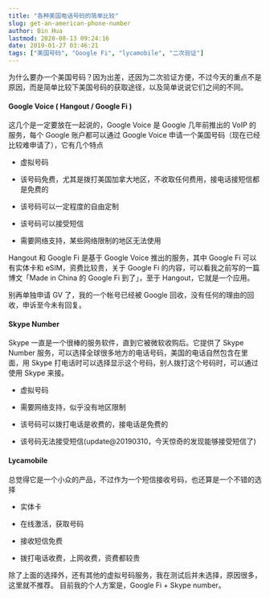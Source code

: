 ```yaml
---
title: "各种美国电话号码的简单比较"
slug: get-an-american-phone-number
author: Bin Hua
lastmod: 2020-08-13 09:24:16
date: 2019-01-27 03:46:21
tags: ["美国号码", "Google Fi", "lycamobile", "二次验证"]
---
```


为什么要办一个美国号码？因为出差，还因为二次验证方便，不过今天的重点不是原因，而是简单比较下美国号码的获取途径，以及简单说说它们之间的不同。

#### Google Voice ( Hangout / Google Fi )

这几个是一定要放在一起说的，Google Voice 是 Google 几年前推出的 VoIP 的服务，每个 Google 账户都可以通过 Google Voice 申请一个美国号码（现在已经比较难申请了），它有几个特点

- 虚拟号码

- 该号码免费，尤其是拨打美国加拿大地区，不收取任何费用，接电话接短信都是免费的

- 该号码可以一定程度的自由定制

- 该号码可以接受短信

- 需要网络支持，某些网络限制的地区无法使用

Hangout 和 Google Fi 是基于 Google Voice 推出的服务，其中 Google Fi 可以有实体卡和 eSIM，资费比较贵，关于 Google Fi 的内容，可以看我之前写的一篇博文「Made in China 的 Google Fi 到了」，至于 Hangout，它就是一个应用。

别再单独申请 GV 了，我的一个帐号已经被 Google 回收，没有任何的理由的回收，申诉至今未有回复。

#### Skype Number

Skype 一直是一个很棒的服务软件，直到它被微软收购后。它提供了 Skype Number 服务，可以选择全球很多地方的电话号码，美国的电话自然包含在里面，用 Skype 打电话时可以选择显示这个号码，别人拨打这个号码时，可以通过使用 Skype 来接。

- 虚拟号码

- 需要网络支持，似乎没有地区限制 

- 该号码可以拨打电话是收费的，接电话是免费的 

- 该号码无法接受短信(update@20190310，今天惊奇的发现能够接受短信了)

#### Lycamobile

总觉得它是一个小众的产品，不过作为一个短信接收号码，也还算是一个不错的选择

- 实体卡 

- 在线激活，获取号码 

- 接收短信免费 

- 拨打电话收费，上网收费，资费都较贵

除了上面的选择外，还有其他的虚拟号码服务，我在测试后并未选择，原因很多，这里就不推荐。
目前我的个人方案是，Google Fi + Skype number。